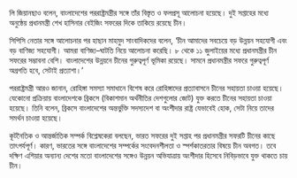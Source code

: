 লি জিয়ানছাও বলেন, বাংলাদেশের পররাষ্ট্রমন্ত্রীর সঙ্গে তাঁর বিস্তৃত ও ফলপ্রসূ আলোচনা হয়েছে। দুই সপ্তাহের মধ্যে অনুষ্ঠেয় প্রধানমন্ত্রী শেখ হাসিনার বেইজিং সফরের দিকে তাকিয়ে রয়েছে চীন।

সিপিসি নেতার সঙ্গে আলোচনার পর হাছান মাহমুদ সাংবাদিকদের বলেন, ‘চীন আমাদের সবচেয়ে বড় উন্নয়ন সহযোগী এবং বড় বাণিজ্য সহযোগী। আমরা বাণিজ্য–ঘাটতি নিয়ে আলোচনা করেছি। ৮ থেকে ১১ জুলাইয়ের মধ্যে প্রধানমন্ত্রীর চীন সফরের সম্ভাবনা বেশি। বাংলাদেশের উন্নয়নে চীনের গুরুত্বপূর্ণ ভূমিকা রয়েছে। সামনে প্রধানমন্ত্রীর সফরে গুরুত্বপূর্ণ অগ্রগতি হবে, সেটাই প্রত্যাশা।’

পররাষ্ট্রমন্ত্রী আরও জানান, রোহিঙ্গা সমস্যা সমাধানে বিশেষ করে রোহিঙ্গাদের প্রত্যাবাসনে চীনের সহায়তা চাওয়া হয়েছে। যেকোনো প্রক্রিয়ায় বাংলাদেশকে ব্রিকসে (বিকাশমান অর্থনীতির দেশগুলোর জোট) যুক্ত করতে চীনের সহায়তা চাওয়া হয়েছে। তিনি বলেন, ব্রিকসে বাংলাদেশের অন্তর্ভুক্তি সদস্যদেশ বা অংশীদার রাষ্ট্র যেভাবেই হোক, সেটা নিয়ে তাদের সমর্থন চাওয়া হয়েছে।

কূটনৈতিক ও আন্তর্জাতিক সম্পর্ক বিশ্লেষকেরা বলছেন, ভারত সফরের দুই সপ্তাহ পর প্রধানমন্ত্রীর সফরটি চীনের কাছে তাৎপর্যপূর্ণ। কারণ, ভারতের সঙ্গে বাংলাদেশের সম্পর্কের সংবেদনশীলতা ও স্পর্শকাতরতার বিষয়ে চীন অবগত। তবে দক্ষিণ এশিয়ার অন্যান্য দেশের মতো বাংলাদেশের সঙ্গেও উন্নয়ন অভিযাত্রায় অংশীদার হিসেবে নিবিড়ভাবে যুক্ত থাকতে চায় চীন।
